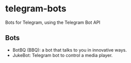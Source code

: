 # telegram-bots
Bots for Telegram, using the Telegram Bot API

## Bots ##

 * BotBQ (BBQ): a bot that talks to you in innovative ways.
 * JukeBot: Telegram bot to control a media player.
